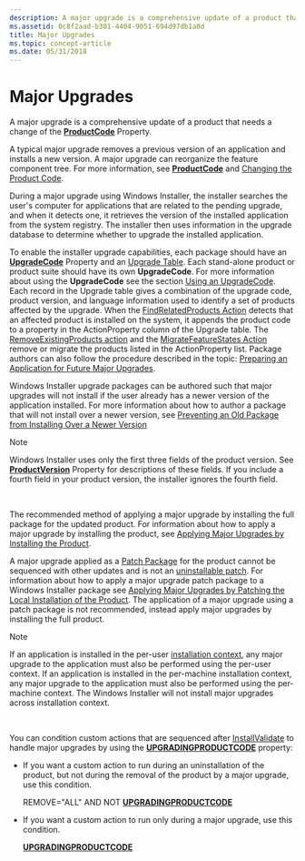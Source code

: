 ```yaml
---
description: A major upgrade is a comprehensive update of a product that needs a change of the ProductCode Property.
ms.assetid: 0c8f2aad-b301-4404-9051-694d97db1a8d
title: Major Upgrades
ms.topic: concept-article
ms.date: 05/31/2018
---
```


# Major Upgrades

A major upgrade is a comprehensive update of a product that needs a change of the [**ProductCode**](productcode.md) Property.

A typical major upgrade removes a previous version of an application and installs a new version. A major upgrade can reorganize the feature component tree. For more information, see [**ProductCode**](productcode.md) and [Changing the Product Code](changing-the-product-code.md).

During a major upgrade using Windows Installer, the installer searches the user's computer for applications that are related to the pending upgrade, and when it detects one, it retrieves the version of the installed application from the system registry. The installer then uses information in the upgrade database to determine whether to upgrade the installed application.

To enable the installer upgrade capabilities, each package should have an [**UpgradeCode**](upgradecode.md) Property and an [Upgrade Table](upgrade-table.md). Each stand-alone product or product suite should have its own **UpgradeCode**. For more information about using the **UpgradeCode** see the section [Using an UpgradeCode](using-an-upgradecode.md). Each record in the Upgrade table gives a combination of the upgrade code, product version, and language information used to identify a set of products affected by the upgrade. When the [FindRelatedProducts Action](findrelatedproducts-action.md) detects that an affected product is installed on the system, it appends the product code to a property in the ActionProperty column of the Upgrade table. The [RemoveExistingProducts action](removeexistingproducts-action.md) and the [MigrateFeatureStates Action](migratefeaturestates-action.md) remove or migrate the products listed in the ActionProperty list. Package authors can also follow the procedure described in the topic: [Preparing an Application for Future Major Upgrades](preparing-an-application-for-future-major-upgrades.md).

Windows Installer upgrade packages can be authored such that major upgrades will not install if the user already has a newer version of the application installed. For more information about how to author a package that will not install over a newer version, see [Preventing an Old Package from Installing Over a Newer Version](preventing-an-old-package-from-installing-over-a-newer-version.md)

> [!Note]  
> Windows Installer uses only the first three fields of the product version. See [**ProductVersion**](productversion.md) Property for descriptions of these fields. If you include a fourth field in your product version, the installer ignores the fourth field.

 

The recommended method of applying a major upgrade by installing the full package for the updated product. For information about how to apply a major upgrade by installing the product, see [Applying Major Upgrades by Installing the Product](applying-major-upgrades-by-installing-the-product.md).

A major upgrade applied as a [Patch Package](patch-packages.md) for the product cannot be sequenced with other updates and is not an [uninstallable patch](uninstallable-patches.md). For information about how to apply a major upgrade patch package to a Windows Installer package see [Applying Major Upgrades by Patching the Local Installation of the Product](applying-major-upgrades-by-patching-the-local-installation-of-the-product.md). The application of a major upgrade using a patch package is not recommended, instead apply major upgrades by installing the full product.

> [!Note]  
> If an application is installed in the per-user [installation context](installation-context.md), any major upgrade to the application must also be performed using the per-user context. If an application is installed in the per-machine installation context, any major upgrade to the application must also be performed using the per-machine context. The Windows Installer will not install major upgrades across installation context.

 

You can condition custom actions that are sequenced after [InstallValidate](installvalidate-action.md) to handle major upgrades by using the [**UPGRADINGPRODUCTCODE**](upgradingproductcode.md) property:

-   If you want a custom action to run during an uninstallation of the product, but not during the removal of the product by a major upgrade, use this condition.

    REMOVE="ALL" AND NOT [**UPGRADINGPRODUCTCODE**](upgradingproductcode.md)

-   If you want a custom action to run only during a major upgrade, use this condition.

    [**UPGRADINGPRODUCTCODE**](upgradingproductcode.md)

 

 



